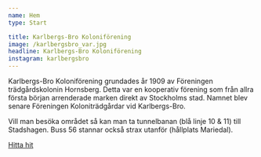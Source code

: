 ```yaml
---
name: Hem
type: Start

title: Karlbergs-Bro Koloniförening
image: /karlbergsbro_var.jpg
headline: Karlbergs-Bro Koloniförening
instagram: karlbergsbro
---
```


Karlbergs-Bro Koloniförening grundades år 1909 av Föreningen trädgårdskolonin Hornsberg. Detta var en kooperativ förening som från allra första början arrenderade marken direkt av Stockholms stad. Namnet blev senare Föreningen Koloniträdgårdar vid Karlbergs-Bro.

Vill man besöka området så kan man ta tunnelbanan (blå linje 10 & 11) till Stadshagen. Buss 56 stannar också strax utanför (hållplats Mariedal).

[Hitta hit](https://google.com/maps/embed/v1/place?q=Kolonif%C3%B6reningen+Karlbergs-bro&center=59.3398653,18.014773&language=sv)

